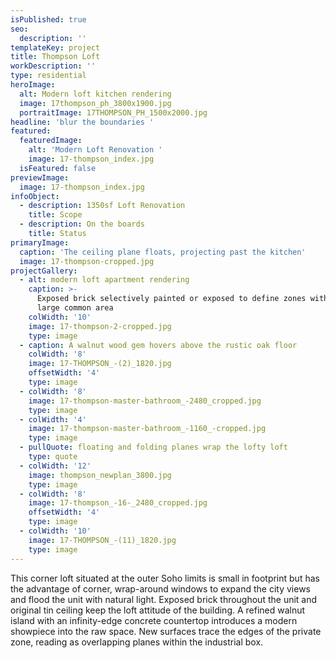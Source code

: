 ```yaml
---
isPublished: true
seo:
  description: ''
templateKey: project
title: Thompson Loft
workDescription: ''
type: residential
heroImage:
  alt: Modern loft kitchen rendering
  image: 17thompson_ph_3800x1900.jpg
  portraitImage: 17THOMPSON_PH_1500x2000.jpg
headline: 'blur the boundaries '
featured:
  featuredImage:
    alt: 'Modern Loft Renovation '
    image: 17-thompson_index.jpg
  isFeatured: false
previewImage:
  image: 17-thompson_index.jpg
infoObject:
  - description: 1350sf Loft Renovation
    title: Scope
  - description: On the boards
    title: Status
primaryImage:
  caption: 'The ceiling plane floats, projecting past the kitchen'
  image: 17-thompson-cropped.jpg
projectGallery:
  - alt: modern loft apartment rendering
    caption: >-
      Exposed brick selectively painted or exposed to define zones within the
      large common area
    colWidth: '10'
    image: 17-thompson-2-cropped.jpg
    type: image
  - caption: A walnut wood gem hovers above the rustic oak floor
    colWidth: '8'
    image: 17-THOMPSON_-(2)_1820.jpg
    offsetWidth: '4'
    type: image
  - colWidth: '8'
    image: 17-thompson-master-bathroom_-2480_cropped.jpg
    type: image
  - colWidth: '4'
    image: 17-thompson-master-bathroom_-1160_-cropped.jpg
    type: image
  - pullQuote: floating and folding planes wrap the lofty loft
    type: quote
  - colWidth: '12'
    image: thompson_newplan_3800.jpg
    type: image
  - colWidth: '8'
    image: 17-thompson_-16-_2480_cropped.jpg
    offsetWidth: '4'
    type: image
  - colWidth: '10'
    image: 17-THOMPSON_-(11)_1820.jpg
    type: image
---
```

This corner loft situated at the outer Soho limits is small in footprint but has the advantage of corner, wrap-around windows to expand the city views and flood the unit with natural light. Exposed brick throughout the unit and original tin ceiling keep the loft attitude of the building. A refined walnut island with an infinity-edge concrete countertop introduces a modern showpiece into the raw space. New surfaces trace the edges of the private zone, reading as overlapping planes within the industrial box.
